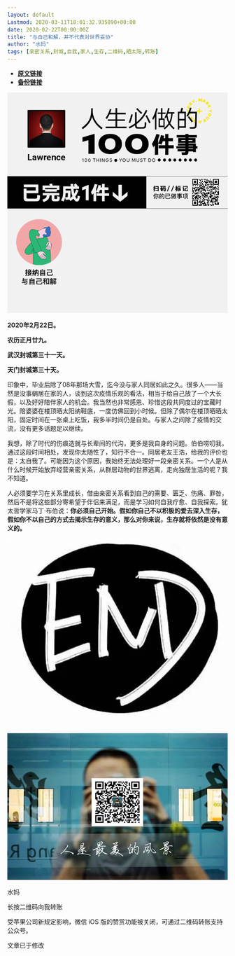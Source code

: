 ```yaml
---
layout: default
Lastmod: 2020-03-11T18:01:32.935890+00:00
date: 2020-02-22T00:00:00Z
title: "与自己和解，并不代表对世界妥协"
author: "水妈"
tags: [亲密关系,封城,自我,家人,生存,二维码,晒太阳,转账]
---
```


* [**原文链接**](https://mp.weixin.qq.com/s/e8-rpja0_o5XuWNGo6iJvw)
* [**备份链接**](http://archive.ph/x4euR)


![](/images/post/0a8de9e6a4ddf2241c7f571562b7a225.jpg)  

**2020年2月22日。**  

**农历正月廿九。**

**武汉封城第三十一天。**

**天门封城第三十天。**

印象中，毕业后除了08年那场大雪，迄今没与家人同居如此之久。很多人——当然是没事蜗居在家的人，谈到这次疫情乐观的看法，相当于给自己放了一个大长假，以及好好陪伴家人的机会。我当然也非常感恩、珍惜这段共同度过的宝藏时光。陪婆婆在楼顶晒太阳纳鞋底，一度仿佛回到小时候。但除了偶尔在楼顶晒晒太阳，固定时间在一张桌上吃饭，我多半时间仍是自处。与家人之间除了疫情的交流，没有更多话题足以继续。

我想，除了时代的伤痕造就与长辈间的代沟，更多是我自身的问题。伯伯唠叨我，通过这段时间相处，发现你太随性了，知行不合一。同居老友王浩，给我的评价也是：太自我了。可能因为这个原因，我始终无法处理好一段亲密关系。一个人是从什么时候开始放弃经营亲密关系，从群居动物的世界逃离，走向独居生活的呢？我不知道。

人必须要学习在关系里成长，借由亲密关系看到自己的需要、匮乏、伤痛、罪咎，然后不是将这些部分寄希望于伴侣来满足，而是学习如何自我疗愈、自我探索。犹太哲学家马丁·布伯说：**你必须自己开始。假如你自己不以积极的爱去深入生存，假如你不以自己的方式去揭示生存的意义，那么对你来说，生存就将依然是没有意义的。**

  

![](/images/post/9daf4590a421c18bd45a6af2f037ad73.jpg)

  

![](/images/post/3c010066f574bffaa86f402a6dbd0d77.jpg)

水妈

长按二维码向我转账

受苹果公司新规定影响，微信 iOS 版的赞赏功能被关闭，可通过二维码转账支持公众号。

文章已于修改

